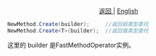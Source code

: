 <p align="center">
 <a href="https://natasha.dotnetcore.xyz/"> 返回 </a> |  <a href="https://natasha.dotnetcore.xyz/en/log/new-method.html"> English </a>
</p>   


```C#
NewMethod.Create(builder);     //返回弱类型委托
NewMethod.Create<T>(builder);  //返回强类型委托
```  

这里的 builder 是FastMethodOperator实例。 
